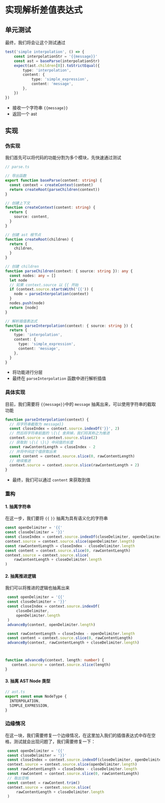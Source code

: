 # 实现解析差值表达式

## 单元测试

最终，我们将会让这个测试通过

```ts
test('simple interpolation', () => {
    const interpolationStr = '{{message}}'
    const ast = baseParse(interpolationStr)
    expect(ast.children[0]).toStrictEqual({
        type: 'interpolation',
        content: {
            type: 'simple_expression',
            content: 'message',
        },
    })
})
```

- 接收一个字符串 `{{message}}`
- 返回一个 ast

## 实现

### 伪实现

我们首先可以将代码的功能分割为多个模块，先快速通过测试

```ts
// parse.ts

// 导出函数
export function baseParse(content: string) {
  const context = createContext(content)
  return createRoot(parseChildren(context))
}

// 创建上下文
function createContext(content: string) {
  return {
    source: content,
  }
}

// 创建 ast 根节点
function createRoot(children) {
  return {
    children,
  }
}

// 创建 children
function parseChildren(context: { source: string }): any {
  const nodes: any = []
  let node
  // 如果 context.source 以 {{ 开始
  if (context.source.startsWith('{{')) {
    node = parseInterpolation(context)
  }
  nodes.push(node)
  return [node]
}

// 解析插值表达式
function parseInterpolation(context: { source: string }) {
  return {
    type: 'interpolation',
    content: {
      type: 'simple_expression',
      content: 'message',
    },
  }
}
```

- 将功能进行分层
- 最终在 `parseInterpolation` 函数中进行解析插值

### 具体实现

目前，我们需要将 `{{message}}`中的 `message` 抽离出来，可以使用字符串的截取功能

```ts
function parseInterpolation(context) {
  // 将字符串截取为 message}}
  const closeIndex = context.source.indexOf('}}', 2)
  // 然后将字符串前面的 \{\{ 舍弃掉，我们将其称之为推进
  context.source = context.source.slice(2)
  // 获取到 \{\{ \}\} 中间值的长度
  const rawContentLength = closeIndex - 2
  // 并将中间这个值获取出来
  const content = context.source.slice(0, rawContentLength)
  // 继续推进
  context.source = context.source.slice(rawContentLength + 2)
}
```

- 最终，我们可以通过 `content` 来获取到值

### 重构

#### 1. 抽离字符串

在这一步，我们要将 `{{` `}}` 抽离为具有语义化的字符串

```ts
const openDelimiter = '{{'
const closeDelimiter = '}}'
const closeIndex = context.source.indexOf(closeDelimiter, openDelimiter.length)
context.source = context.source.slice(openDelimiter.length)
const rawContentLength = closeIndex - closeDelimiter.length
const content = context.source.slice(0, rawContentLength)
context.source = context.source.slice(
    rawContentLength + closeDelimiter.length
)
```

#### 2. 抽离推进逻辑

我们可以将推进的逻辑也抽离出来

```ts
 const openDelimiter = '{{'
 const closeDelimiter = '}}'
 const closeIndex = context.source.indexOf(
     closeDelimiter,
     openDelimiter.length
 )
 advanceBy(context, openDelimiter.length)

 const rawContentLength = closeIndex - openDelimiter.length
 const content = context.source.slice(0, rawContentLength)
 advanceBy(context, rawContentLength + closeDelimiter.length)



function advanceBy(context, length: number) {
   context.source = context.source.slice(length)
}
```

#### 3. 抽离 AST Node 类型

```ts
// ast.ts
export const enum NodeType {
  INTERPOLATION,
  SIMPLE_EXPRESSION,
}
```

### 边缘情况

在这一块，我们需要修复一个边缘情况，在这里加入我们的插值表达式中存在空格，测试就会出现问题了，我们需要修复一下：

```ts
 const openDelimiter = '{{'
 const closeDelimiter = '}}'
 const closeIndex = context.source.indexOf(closeDelimiter, openDelimiter.length)
 context.source = context.source.slice(openDelimiter.length)
 const rawContentLength = closeIndex - closeDelimiter.length
 const rawContent = context.source.slice(0, rawContentLength)
 // 取出空格
 const content = rawContent.trim()
 context.source = context.source.slice(
     rawContentLength + closeDelimiter.length
 )
```

